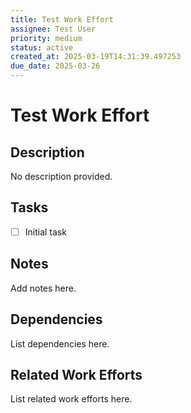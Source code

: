 ```yaml
---
title: Test Work Effort
assignee: Test User
priority: medium
status: active
created_at: 2025-03-19T14:31:39.497253
due_date: 2025-03-26
---
```


# Test Work Effort

## Description
No description provided.

## Tasks
- [ ] Initial task

## Notes
Add notes here.

## Dependencies
List dependencies here.

## Related Work Efforts
List related work efforts here.